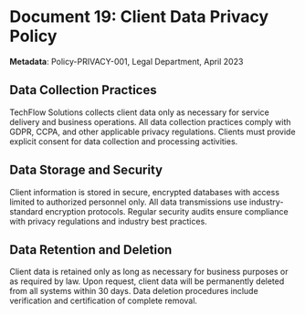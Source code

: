 # Document 19: Client Data Privacy Policy

**Metadata**: Policy-PRIVACY-001, Legal Department, April 2023

## Data Collection Practices

TechFlow Solutions collects client data only as necessary for service delivery and business operations. All data collection practices comply with GDPR, CCPA, and other applicable privacy regulations. Clients must provide explicit consent for data collection and processing activities.

## Data Storage and Security

Client information is stored in secure, encrypted databases with access limited to authorized personnel only. All data transmissions use industry-standard encryption protocols. Regular security audits ensure compliance with privacy regulations and industry best practices.

## Data Retention and Deletion

Client data is retained only as long as necessary for business purposes or as required by law. Upon request, client data will be permanently deleted from all systems within 30 days. Data deletion procedures include verification and certification of complete removal.